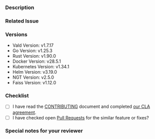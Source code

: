 <!--- Provide a general summary of your changes in the Title above -->

### Description

<!-- Describe your changes in detail -->
<!-- It would be better to describe the details, especially What changed and Why you changed -->

### Related Issue

<!-- This project mainly accepts pull requests related to open issues -->
<!-- NOTE: If suggesting a new feature or change, please discuss it in an issue first -->
<!-- NOTE: If fixing a bug, there should be an issue describing it with steps to reproduce -->
<!-- Please link to the issue here: -->

### Versions

<!--- Please change the versions below along with your environment -->
- Vald Version: v1.7.17
- Go Version: v1.25.3
- Rust Version: v1.90.0
- Docker Version: v28.5.1
- Kubernetes Version: v1.34.1
- Helm Version: v3.19.0
- NGT Version: v2.5.0
- Faiss Version: v1.12.0

### Checklist

<!-- For completed items, change [ ] to [x]. -->
<!-- NOTE: these things are not required to open a PR and can be done afterwards / while the PR is open. -->

- [ ] I have read the [CONTRIBUTING](https://github.com/vdaas/vald/blob/main/CONTRIBUTING.md) document and completed [our CLA agreement](https://cla-assistant.io/vdaas/vald).
- [ ] I have checked open [Pull Requests](https://github.com/vdaas/vald/pulls) for the similar feature or fixes?

### Special notes for your reviewer

<!-- Please tell us anything you would like to share with reviewers related to this PR. Your thoughts and feedback are highly valued -->
